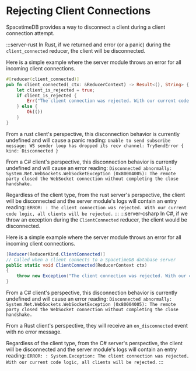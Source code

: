 # Rejecting Client Connections

SpacetimeDB provides a way to disconnect a client during a client connection attempt.

:::server-rust
In Rust, if we returned and error (or a panic) during the `client_connected` reducer, the client will be disconnected.

Here is a simple example where the server module throws an error for all incoming client connections.
```rust
#[reducer(client_connected)]
pub fn client_connected(_ctx: &ReducerContext) -> Result<(), String> {
    let client_is_rejected = true;
    if client_is_rejected {
        Err("The client connection was rejected. With our current code logic, all clients will be rejected.".to_string())
    } else {
        Ok(())
    }
}
```

From a rust client's perspective, this disconnection behavior is currently undefined and will cause a panic reading:
`Unable to send subscribe message: WS sender loop has dropped its recv channel: TrySendError { kind: Disconnected }`

From a C# client's perspective, this disconnection behavior is currently undefined and will cause an error reading:
`Disconnected abnormally: System.Net.WebSockets.WebSocketException (0x80004005): The remote party closed the WebSocket connection without completing the close handshake.`

Regardless of the client type, from the rust server's perspective, the client will be disconnected and the server module's logs will contain an entry reading:
`ERROR: : The client connection was rejected. With our current code logic, all clients will be rejected.`
:::
:::server-csharp
In C#, if we throw an exception during the `ClientConnected` reducer, the client would be disconnected.

Here is a simple example where the server module throws an error for all incoming client connections.
```csharp
[Reducer(ReducerKind.ClientConnected)]
// Called when a client connects to a SpacetimeDB database server
public static void ClientConnected(ReducerContext ctx)
{
    throw new Exception("The client connection was rejected. With our current code logic, all clients will be rejected.");
}
```

From a C# client's perspective, this disconnection behavior is currently undefined and will cause an error reading:
`Disconnected abnormally: System.Net.WebSockets.WebSocketException (0x80004005): The remote party closed the WebSocket connection without completing the close handshake.`

From a Rust client's perspective, they will receive an `on_disconnected` event with no error message.

Regardless of the client type, from the C# server's perspective, the client will be disconnected and the server module's logs will contain an entry reading:
`ERROR: : System.Exception: The client connection was rejected. With our current code logic, all clients will be rejected.`
:::
